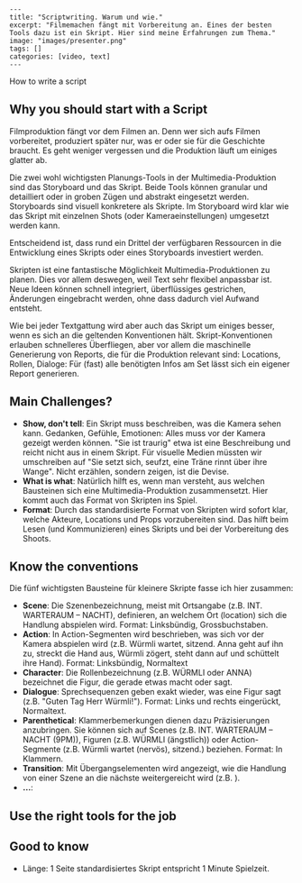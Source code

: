 ```
---
title: "Scriptwriting. Warum und wie."
excerpt: "Filmemachen fängt mit Vorbereitung an. Eines der besten Tools dazu ist ein Skript. Hier sind meine Erfahrungen zum Thema."
image: "images/presenter.png"
tags: []
categories: [video, text]
---
```

How to write a script

## Why you should start with a Script

Filmproduktion fängt vor dem Filmen an. Denn wer sich aufs Filmen vorbereitet, produziert später nur, was er oder sie für die Geschichte braucht. Es geht weniger vergessen und die Produktion läuft um einiges glatter ab.

Die zwei wohl wichtigsten Planungs-Tools in der Multimedia-Produktion sind das Storyboard und das Skript. Beide Tools können granular und detailliert oder in groben Zügen und abstrakt eingesetzt werden. Storyboards sind visuell konkretere als Skripte. Im Storyboard wird klar wie das Skript mit einzelnen Shots (oder Kameraeinstellungen) umgesetzt werden kann.

Entscheidend ist, dass rund ein Drittel der verfügbaren Ressourcen in die Entwicklung eines Skripts oder eines Storyboards investiert werden.

Skripten ist eine fantastische Möglichkeit Multimedia-Produktionen zu planen. Dies vor allem deswegen, weil Text sehr flexibel anpassbar ist. Neue Ideen können schnell integriert, überflüssiges gestrichen, Änderungen eingebracht werden, ohne dass dadurch viel Aufwand entsteht.

Wie bei jeder Textgattung wird aber auch das Skript um einiges besser, wenn es sich an die geltenden Konventionen hält. Skript-Konventionen erlauben schnelleres Überfliegen, aber vor allem die maschinelle Generierung von Reports, die für die Produktion relevant sind: Locations, Rollen, Dialoge: Für (fast) alle benötigten Infos am Set lässt sich ein eigener Report generieren.

## Main Challenges?

- **Show, don't tell**: Ein Skript muss beschreiben, was die Kamera sehen kann. Gedanken, Gefühle, Emotionen: Alles muss vor der Kamera gezeigt werden können. "Sie ist traurig" etwa ist eine Beschreibung und reicht nicht aus in einem Skript. Für visuelle Medien müssten wir umschreiben auf "Sie setzt sich, seufzt, eine Träne rinnt über ihre Wange". Nicht erzählen, sondern zeigen, ist die Devise.
- **What is what**: Natürlich hilft es, wenn man versteht, aus welchen Bausteinen sich eine Multimedia-Produktion zusammensetzt. Hier kommt auch das Format von Skripten ins Spiel.
- **Format**: Durch das standardisierte Format von Skripten wird sofort klar, welche Akteure, Locations und Props vorzubereiten sind. Das hilft beim Lesen (und Kommunizieren) eines Skripts und bei der Vorbereitung des Shoots.

## Know the conventions

Die fünf wichtigsten Bausteine für kleinere Skripte fasse ich hier zusammen:

- **Scene**: Die Szenenbezeichnung, meist mit Ortsangabe (z.B. INT. WARTERAUM – NACHT), definieren, an welchem Ort (location) sich die Handlung abspielen wird. Format: Linksbündig, Grossbuchstaben.
- **Action**: In Action-Segmenten wird beschrieben, was sich vor der Kamera abspielen wird (z.B. Würmli wartet, sitzend. Anna geht auf ihn zu, streckt die Hand aus, Würmli zögert, steht dann auf und schüttelt ihre Hand). Format: Linksbündig, Normaltext
- **Character**: Die Rollenbezeichnung (z.B. WÜRMLI oder ANNA) bezeichnet die Figur, die gerade etwas macht oder sagt.
- **Dialogue**: Sprechsequenzen geben exakt wieder, was eine Figur sagt (z.B. "Guten Tag Herr Würmli!"). Format: Links und rechts eingerückt, Normaltext.
- **Parenthetical**: Klammerbemerkungen dienen dazu Präzisierungen anzubringen. Sie können sich auf Scenes (z.B. INT. WARTERAUM – NACHT (9PM)), Figuren (z.B. WÜRMLI (ängstlich)) oder Action-Segmente (z.B. Würmli wartet (nervös), sitzend.) beziehen. Format: In Klammern.
- **Transition**: Mit Übergangselementen wird angezeigt, wie die Handlung von einer Szene an die nächste weitergereicht wird (z.B. ).
- **...**: 



## Use the right tools for the job



## Good to know

- Länge: 1 Seite standardisiertes Skript entspricht 1 Minute Spielzeit.



